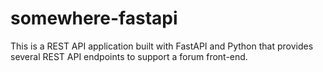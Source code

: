 # somewhere-fastapi
This is a REST API application built with FastAPI and Python that provides several REST API endpoints to support a forum front-end.
